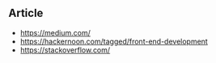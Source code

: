 ## Article

- https://medium.com/
- https://hackernoon.com/tagged/front-end-development
- https://stackoverflow.com/
